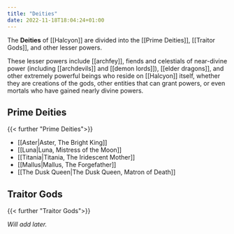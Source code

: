 ```yaml
---
title: "Deities"
date: 2022-11-18T18:04:24+01:00
---
```


The **Deities** of [[Halcyon]] are divided into the [[Prime Deities]], [[Traitor Gods]], and other lesser powers.

These lesser powers include [[archfey]], fiends and celestials of near-divine power (including [[archdevils]] and [[demon lords]]), [[elder dragons]], and other extremely powerful beings who reside on [[Halcyon]] itself, whether they are creations of the gods, other entities that can grant powers, or even mortals who have gained nearly divine powers.

## Prime Deities

{{< further "Prime Deities">}}

- [[Aster|Aster, The Bright King]]
- [[Luna|Luna, Mistress of the Moon]]
- [[Titania|Titania, The Iridescent Mother]]
- [[Mallus|Mallus, The Forgefather]]
- [[The Dusk Queen|The Dusk Queen, Matron of Death]]

## Traitor Gods

{{< further "Traitor Gods">}}

_Will add later._
